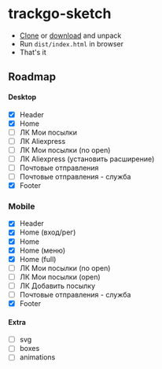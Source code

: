 # trackgo-sketch
* [Clone](https://github.com/matro-skin/trackgo-sketch.git) or [download](https://github.com/matro-skin/trackgo-sketch/archive/master.zip) and unpack
* Run `dist/index.html` in browser
* That's it

## Roadmap
#### Desktop
- [x] Header
- [x] Home
- [ ] ЛК Мои посылки
- [ ] ЛК Aliexpress
- [ ] ЛК Мои посылки (no open)
- [ ] ЛК Aliexpress (установить расширение)
- [ ] Почтовые отправления
- [ ] Почтовые отправления - служба
- [x] Footer

### Mobile
- [x] Header
- [x] Home (вход/рег)
- [x] Home
- [x] Home (меню)
- [x] Home (full)
- [ ] ЛК Мои посылки (no open)
- [ ] ЛК Мои посылки (open)
- [ ] ЛК Добавить посылку
- [ ] Почтовые отправления - служба
- [x] Footer

#### Extra
- [ ] svg
- [ ] boxes
- [ ] animations
